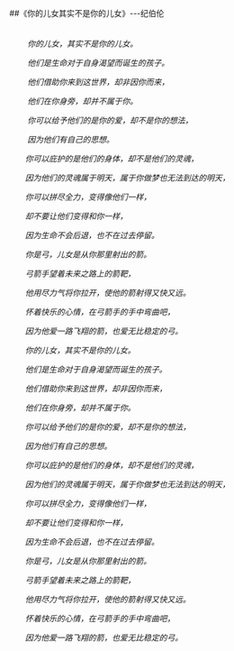 ##《你的儿女其实不是你的儿女》---纪伯伦<p>

　　		
　　		*你的儿女，其实不是你的儿女。*
　　		<p>
　　	    *他们是生命对于自身渴望而诞生的孩子。*
　　     <p>
　　    *他们借助你来到这世界，却非因你而来，*
　　     <p>
　　    *他们在你身旁，却并不属于你。*
　　     <p>
　　	   *你可以给予他们的是你的爱，却不是你的想法，*
　　    <p>
　　   *因为他们有自己的思想。*
　　   <p>
　　*你可以庇护的是他们的身体，却不是他们的灵魂，*
　　<p>
　　*因为他们的灵魂属于明天，属于你做梦也无法到达的明天，*
　　<p>
　　*你可以拼尽全力，变得像他们一样，*
　　<p>
　　*却不要让他们变得和你一样，*
　　<p>
　　*因为生命不会后退，也不在过去停留。*
　　<p>
　　*你是弓，儿女是从你那里射出的箭。*
　　<p>
　　*弓箭手望着未来之路上的箭靶，*
　　<p>
　　*他用尽力气将你拉开，使他的箭射得又快又远。*
　　<p>
　　*怀着快乐的心情，在弓箭手的手中弯曲吧，*
　　<p>
　　*因为他爱一路飞翔的箭，也爱无比稳定的弓。*
　　<p>
　　*你的儿女，其实不是你的儿女。*
　　<p>
　　*他们是生命对于自身渴望而诞生的孩子。*
　　<p>
　　*他们借助你来到这世界，却非因你而来，*
　　<p>
　　*他们在你身旁，却并不属于你。*
　　<p>
　　*你可以给予他们的是你的爱，却不是你的想法，*
　　<p>
　　*因为他们有自己的思想。*
　　<p>
　　*你可以庇护的是他们的身体，却不是他们的灵魂，*
　　<p>
　　*因为他们的灵魂属于明天，属于你做梦也无法到达的明天，*
　　<p>
　　*你可以拼尽全力，变得像他们一样，*
　　<p>
　　*却不要让他们变得和你一样，*
　　<p>
　　*因为生命不会后退，也不在过去停留。*
　　<p>
　　*你是弓，儿女是从你那里射出的箭。*
　　<p>
　　*弓箭手望着未来之路上的箭靶，*
　　<p>
　　*他用尽力气将你拉开，使他的箭射得又快又远。*
　　<p>
　　*怀着快乐的心情，在弓箭手的手中弯曲吧，*
　　<p>
　　*因为他爱一路飞翔的箭，也爱无比稳定的弓。*
